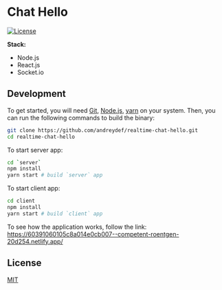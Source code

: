 # Сhat Hello

[![License](https://img.shields.io/github/license/robertoszek/pleroma-bot)](https://github.com/andreydef/realtime-chat-hello/blob/main/README.md)

**Stack:**

- Node.js
- React.js
- Socket.io

## Development

To get started, you will need [Git](https://git-scm.com/book/en/v2/Getting-Started-Installing-Git), [Node.js](https://nodejs.org/uk/download/), [yarn](https://classic.yarnpkg.com/en/docs/install/#windows-stable) on your system. Then, you can run the
following commands to build the binary:

```bash
git clone https://github.com/andreydef/realtime-chat-hello.git
cd realtime-chat-hello
```

To start server app:
```bash
cd `server`
npm install
yarn start # build `server` app
```

To start client app:
```bash
cd client
npm install
yarn start # build `client` app
```

To see how the application works, follow the link:
https://60391060105c8a014e0cb007--competent-roentgen-20d254.netlify.app/

## License

[MIT](LICENSE)